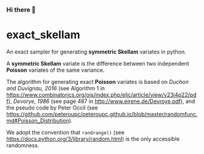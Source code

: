 ### Hi there 👋

<!--
**SkellamMixtureMechanism/SkellamMixtureMechanism** is a ✨ _special_ ✨ repository because its `README.md` (this file) appears on your GitHub profile.

Here are some ideas to get you started:

- 🔭 I’m currently working on ...
- 🌱 I’m currently learning ...
- 👯 I’m looking to collaborate on ...
- 🤔 I’m looking for help with ...
- 💬 Ask me about ...
- 📫 How to reach me: ...
- 😄 Pronouns: ...
- ⚡ Fun fact: ...
-->

# exact_skellam

An exact sampler for generating **symmetric Skellam** variates in python. 

A **symmetric Skellam** variate is the difference between two independent **Poisson** variates of the same variance.

The algorithm for generating exact **Poisson** variates is based on *Duchon and Duvignau, 2016* (see Algorithm 1 in https://www.combinatorics.org/ojs/index.php/eljc/article/view/v23i4p22/pdf), *Devorye, 1986* (see page 487 in http://www.eirene.de/Devroye.pdf), and the pseudo code by Peter Occil (see https://github.com/peteroupc/peteroupc.github.io/blob/master/randomfunc.md#Poisson_Distribution).

We adopt the convention that </pre><code>randrange()</code></pre> (see https://docs.python.org/3/library/random.html) is the only accessible randomness.

